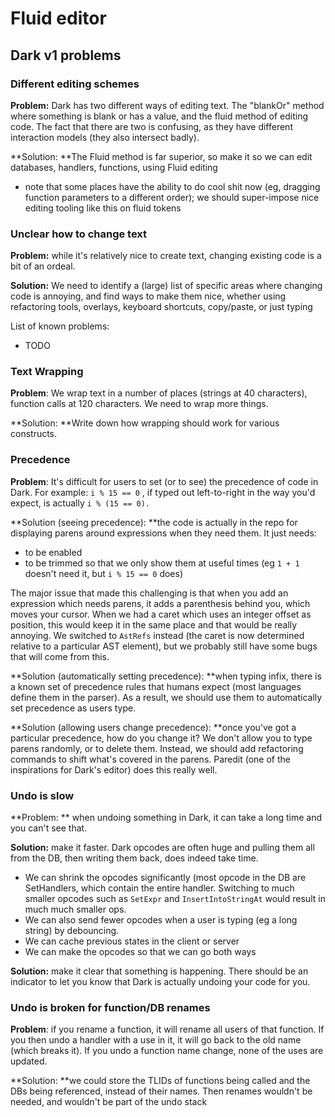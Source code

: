 # Fluid editor

## Dark v1 problems

### Different editing schemes

**Problem:** Dark has two different ways of editing text. The "blankOr" method where something is blank or has a value, and the fluid method of editing code. The fact that there are two is confusing, as they have different interaction models (they also intersect badly).

**Solution: **The Fluid method is far superior, so make it so we can edit databases, handlers, functions, using Fluid editing

* note that some places have the ability to do cool shit now (eg, dragging function parameters to a different order); we should super-impose nice editing tooling like this on fluid tokens

### Unclear how to change text

**Problem:** while it's relatively nice to create text, changing existing code is a bit of an ordeal.

**Solution:** We need to identify a (large) list of specific areas where changing code is annoying, and find ways to make them nice, whether using refactoring tools, overlays, keyboard shortcuts, copy/paste, or just typing

List of known problems:

* TODO

### Text Wrapping

**Problem**: We wrap text in a number of places (strings at 40 characters), function calls at 120 characters. We need to wrap more things.

**Solution: **Write down how wrapping should work for various constructs.

### Precedence

**Problem**: It's difficult for users to set (or to see) the precedence of code in Dark. For example: `i % 15 == 0` , if typed out left-to-right in the way you'd expect, is actually `i % (15 == 0). `

**Solution (seeing precedence): **the code is actually in the repo for displaying parens around expressions when they need them. It just needs:

* to be enabled
* to be trimmed so that we only show them at useful times (eg `1 + 1` doesn't need it, but `i % 15 == 0` does)

The major issue that made this challenging is that when you add an expression which needs parens, it adds a parenthesis behind you, which moves your cursor. When we had a caret which uses an integer offset as position, this would keep it in the same place and that would be really annoying. We switched to `AstRefs` instead (the caret is now determined relative to a particular AST element), but we probably still have some bugs that will come from this.

**Solution (automatically setting precedence): **when typing infix, there is a known set of precedence rules that humans expect (most languages define them in the parser). As a result, we should use them to automatically set precedence as users type.

**Solution (allowing users change precedence): **once you've got a particular precedence, how do you change it? We don't allow you to type parens randomly, or to delete them. Instead, we should add refactoring commands to shift what's covered in the parens. Paredit (one of the inspirations for Dark's editor) does this really well.

### Undo is slow

**Problem: ** when undoing something in Dark, it can take a long time and you can't see that.

**Solution:** make it faster. Dark opcodes are often huge and pulling them all from the DB, then writing them back, does indeed take time.

* We can shrink the opcodes significantly (most opcode in the DB are SetHandlers, which contain the entire handler. Switching to much smaller opcodes such as `SetExpr` and `InsertIntoStringAt` would result in much much smaller ops.
* We can also send fewer opcodes when a user is typing (eg a long string) by debouncing.
* We can cache previous states in the client or server
* We can make the opcodes so that we can go both ways

**Solution:** make it clear that something is happening. There should be an indicator to let you know that Dark is actually undoing your code for you.

### Undo is broken for function/DB renames

**Problem**: if you rename a function, it will rename all users of that function. If you then undo a handler with a use in it, it will go back to the old name (which breaks it). If you undo a function name change, none of the uses are updated.

**Solution: **we could store the TLIDs of functions being called and the DBs being referenced, instead of their names. Then renames wouldn't be needed, and wouldn't be part of the undo stack
